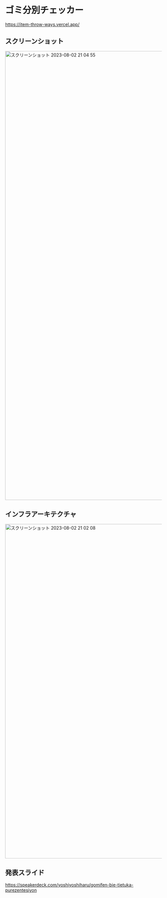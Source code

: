 # ゴミ分別チェッカー
https://item-throw-ways.vercel.app/

## スクリーンショット
<img width="1439" alt="スクリーンショット 2023-08-02 21 04 55" src="https://github.com/yoshiyoshiharu/item-throw-ways/assets/54305137/a9e67e4b-8f16-46ee-82b5-c254aa69f117">

## インフラアーキテクチャ
<img width="1072" alt="スクリーンショット 2023-08-02 21 02 08" src="https://github.com/yoshiyoshiharu/item-throw-ways/assets/54305137/baf97001-b935-42b0-8b0e-97f9472cd2b1">

## 発表スライド
https://speakerdeck.com/yoshiyoshiharu/gomifen-bie-tietuka-purezentesiyon
